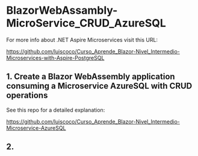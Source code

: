 # BlazorWebAssambly-MicroService_CRUD_AzureSQL

For more info about .NET Aspire Microservices visit this URL: 

https://github.com/luiscoco/Curso_Aprende_Blazor-Nivel_Intermedio-Microservices-with-Aspire-PostgreSQL

## 1. Create a Blazor WebAssembly application consuming a Microservice AzureSQL with CRUD operations

See this repo for a detailed explanation: 

https://github.com/luiscoco/Curso_Aprende_Blazor-Nivel_Intermedio-Microservice-AzureSQL

## 2. 
